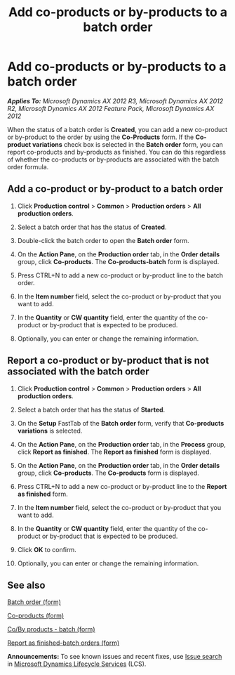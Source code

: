 ﻿---
title: Add co-products or by-products to a batch order
TOCTitle: Add co-products or by-products to a batch order
ms:assetid: 23d83378-020d-4c7a-827d-bb4f9221b2b1
ms:mtpsurl: https://technet.microsoft.com/en-us/library/Hh352188(v=AX.60)
ms:contentKeyID: 36687821
ms.date: 04/18/2014
mtps_version: v=AX.60
f1_keywords:
- add by-products
- add by-products to batch orders
- add co-products
- add co-products to batch orders
- by-products
- co-products
---

# Add co-products or by-products to a batch order 


_**Applies To:** Microsoft Dynamics AX 2012 R3, Microsoft Dynamics AX 2012 R2, Microsoft Dynamics AX 2012 Feature Pack, Microsoft Dynamics AX 2012_

When the status of a batch order is **Created**, you can add a new co-product or by-product to the order by using the **Co-Products** form. If the **Co-product variations** check box is selected in the **Batch order** form, you can report co-products and by-products as finished. You can do this regardless of whether the co-products or by-products are associated with the batch order formula.

## Add a co-product or by-product to a batch order

1.  Click **Production control** \> **Common** \> **Production orders** \> **All production orders**.

2.  Select a batch order that has the status of **Created**.

3.  Double-click the batch order to open the **Batch order** form.

4.  On the **Action Pane**, on the **Production order** tab, in the **Order details** group, click **Co-products**. The **Co-products-batch** form is displayed.

5.  Press CTRL+N to add a new co-product or by-product line to the batch order.

6.  In the **Item number** field, select the co-product or by-product that you want to add.

7.  In the **Quantity** or **CW quantity** field, enter the quantity of the co-product or by-product that is expected to be produced.

8.  Optionally, you can enter or change the remaining information.

## Report a co-product or by-product that is not associated with the batch order

1.  Click **Production control** \> **Common** \> **Production orders** \> **All production orders**.

2.  Select a batch order that has the status of **Started**.

3.  On the **Setup** FastTab of the **Batch order** form, verify that **Co-products variations** is selected.

4.  On the **Action Pane**, on the **Production order** tab, in the **Process** group, click **Report as finished**. The **Report as finished** form is displayed.

5.  On the **Action Pane**, on the **Production order** tab, in the **Order details** group, click **Co-products**. The **Co-products** form is displayed.

6.  Press CTRL+N to add a new co-product or by-product line to the **Report as finished** form.

7.  In the **Item number** field, select the co-product or by-product that you want to add.

8.  In the **Quantity** or **CW quantity** field, enter the quantity of the co-product or by-product that is expected to be produced.

9.  Click **OK** to confirm.

10. Optionally, you can enter or change the remaining information.

## See also

[Batch order (form)](https://technet.microsoft.com/en-us/library/hh352323\(v=ax.60\))

[Co-products (form)](https://technet.microsoft.com/en-us/library/hh328754\(v=ax.60\))

[Co/By products - batch (form)](https://technet.microsoft.com/en-us/library/hh328643\(v=ax.60\))

[Report as finished-batch orders (form)](https://technet.microsoft.com/en-us/library/hh328602\(v=ax.60\))

  
**Announcements:** To see known issues and recent fixes, use [Issue search](http://go.microsoft.com/fwlink/?linkid=389258) in [Microsoft Dynamics Lifecycle Services](http://go.microsoft.com/fwlink/?linkid=306505) (LCS).


